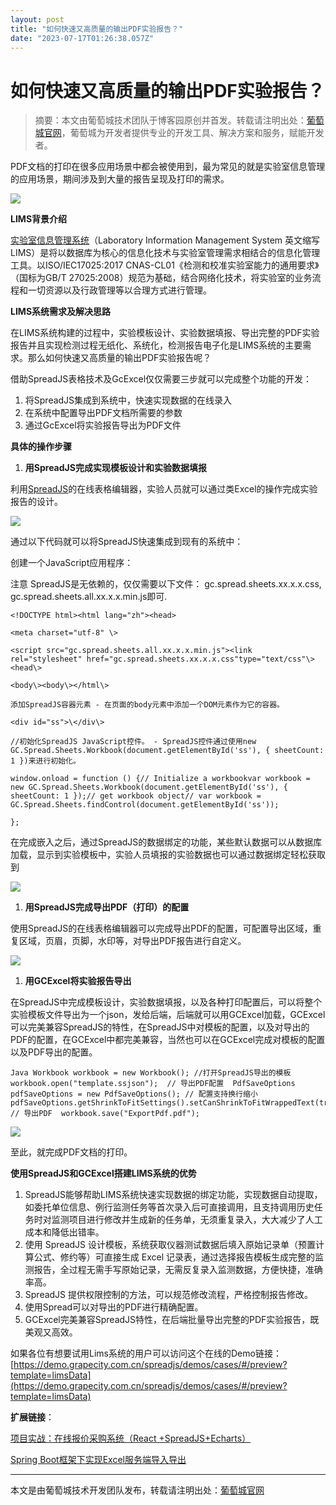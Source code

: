 ```yaml
---
layout: post
title: "如何快速又高质量的输出PDF实验报告？"
date: "2023-07-17T01:26:38.057Z"
---
```

如何快速又高质量的输出PDF实验报告？
===================

> 摘要：本文由葡萄城技术团队于博客园原创并首发。转载请注明出处：[葡萄城官网](https://www.grapecity.com.cn/)，葡萄城为开发者提供专业的开发工具、解决方案和服务，赋能开发者。

PDF文档的打印在很多应用场景中都会被使用到，最为常见的就是实验室信息管理的应用场景，期间涉及到大量的报告呈现及打印的需求。

![](https://img2023.cnblogs.com/blog/139239/202306/139239-20230627182718512-1152160234.png)

**LIMS背景介绍**

[实验室信息管理系统](https://baike.baidu.com/item/LIMS/8982069?fromModule=lemma_inlink)（Laboratory Information Management System 英文缩写LIMS）是将以数据库为核心的信息化技术与实验室管理需求相结合的信息化管理工具。以ISO/IEC17025:2017 CNAS-CL01《检测和校准实验室能力的通用要求》（国标为GB/T 27025:2008）规范为基础，结合网络化技术，将实验室的业务流程和一切资源以及行政管理等以合理方式进行管理。

**LIMS系统需求及解决思路**

在LIMS系统构建的过程中，实验模板设计、实验数据填报、导出完整的PDF实验报告并且实现检测过程无纸化、系统化，检测报告电子化是LIMS系统的主要需求。那么如何快速又高质量的输出PDF实验报告呢？

借助SpreadJS表格技术及GcExcel仅仅需要三步就可以完成整个功能的开发：

1.  将SpreadJS集成到系统中，快速实现数据的在线录入
2.  在系统中配置导出PDF文档所需要的参数
3.  通过GcExcel将实验报告导出为PDF文件

**具体的操作步骤**

1.  **用SpreadJS完成实现模板设计和实验数据填报**

利用[SpreadJS](https://www.grapecity.com.cn/developer/spreadjs)的在线表格编辑器，实验人员就可以通过类Excel的操作完成实验报告的设计。

![](https://img2023.cnblogs.com/blog/139239/202306/139239-20230627182853208-392596081.png)

通过以下代码就可以将SpreadJS快速集成到现有的系统中：

创建一个JavaScript应用程序：

注意 SpreadJS是无依赖的，仅仅需要以下文件： gc.spread.sheets.xx.x.x.css, gc.spread.sheets.all.xx.x.x.min.js即可.

    <!DOCTYPE html><html lang="zh"><head>
    
    <meta charset="utf-8" \>
    
    <script src="gc.spread.sheets.all.xx.x.x.min.js"><link rel="stylesheet" href="gc.spread.sheets.xx.x.x.css"type="text/css"\><head\>
    
    <body\><body\></html\>
    
    添加SpreadJS容器元素 - 在页面的body元素中添加一个DOM元素作为它的容器。
    
    <div id="ss">\</div\>
    
    //初始化SpreadJS JavaScript控件。 - SpreadJS控件通过使用new GC.Spread.Sheets.Workbook(document.getElementById('ss'), { sheetCount: 1 })来进行初始化。
    
    window.onload = function () {// Initialize a workbookvar workbook = new GC.Spread.Sheets.Workbook(document.getElementById('ss'), { sheetCount: 1 });// get workbook object// var workbook = GC.Spread.Sheets.findControl(document.getElementById('ss'));
    
    };
    

在完成嵌入之后，通过SpreadJS的数据绑定的功能，某些默认数据可以从数据库加载，显示到实验模板中，实验人员填报的实验数据也可以通过数据绑定轻松获取到

![](https://img2023.cnblogs.com/blog/139239/202306/139239-20230627182921212-1502877616.png)

1.  **用SpreadJS完成导出PDF（打印）的配置**

使用SpreadJS的在线表格编辑器可以完成导出PDF的配置，可配置导出区域，重复区域，页眉，页脚，水印等，对导出PDF报告进行自定义。

![](https://img2023.cnblogs.com/blog/139239/202306/139239-20230627182941949-1233065656.png)

1.  **用GCExcel将实验报告导出**

在SpreadJS中完成模板设计，实验数据填报，以及各种打印配置后，可以将整个实验模板文件导出为一个json，发给后端，后端就可以用GCExcel加载，GCExcel可以完美兼容SpreadJS的特性，在SpreadJS中对模板的配置，以及对导出的PDF的配置，在GCExcel中都完美兼容，当然也可以在GCExcel完成对模板的配置以及PDF导出的配置。

    Java Workbook workbook = new Workbook(); //打开SpreadJS导出的模板 workbook.open("template.ssjson");  // 导出PDF配置  PdfSaveOptions pdfSaveOptions = new PdfSaveOptions(); // 配置支持换行缩小  pdfSaveOptions.getShrinkToFitSettings().setCanShrinkToFitWrappedText(true);  // 导出PDF  workbook.save("ExportPdf.pdf");
    
    
    

![](https://img2023.cnblogs.com/blog/139239/202306/139239-20230627182956066-408450859.png)

至此，就完成PDF文档的打印。

**使用SpreadJS和GCExcel搭建LIMS系统的优势**

1.  SpreadJS能够帮助LIMS系统快速实现数据的绑定功能，实现数据自动提取，如委托单位信息、例行监测任务等首次录入后可直接调用，且支持调用历史任务时对监测项目进行修改并生成新的任务单，无须重复录入，大大减少了人工成本和降低出错率。
2.  使用 SpreadJS 设计模板，系统获取仪器测试数据后填入原始记录单（预置计算公式、修约等）可直接生成 Excel 记录表，通过选择报告模板生成完整的监测报告，全过程无需手写原始记录，无需反复录入监测数据，方便快捷，准确率高。
3.  SpreadJS 提供权限控制的方法，可以规范修改流程，严格控制报告修改。
4.  使用Spread可以对导出的PDF进行精确配置。
5.  GCExcel完美兼容SpreadJS特性，在后端批量导出完整的PDF实验报告，既美观又高效。

如果各位有想要试用Lims系统的用户可以访问这个在线的Demo链接：  
[https://demo.grapecity.com.cn/spreadjs/demos/cases/#/preview?template=limsData](https://demo.grapecity.com.cn/spreadjs/demos/cases/#/preview?template=limsData)

**扩展链接**：

[项目实战：在线报价采购系统（React +SpreadJS+Echarts）](https://www.grapecity.com.cn/blogs/online-price-purchase-system)

[Spring Boot框架下实现Excel服务端导入导出](https://www.grapecity.com.cn/blogs/import-and-export-excel-at-server-side-use-spring-boot)

* * *

  

本文是由葡萄城技术开发团队发布，转载请注明出处：[葡萄城官网](https://www.grapecity.com.cn/)